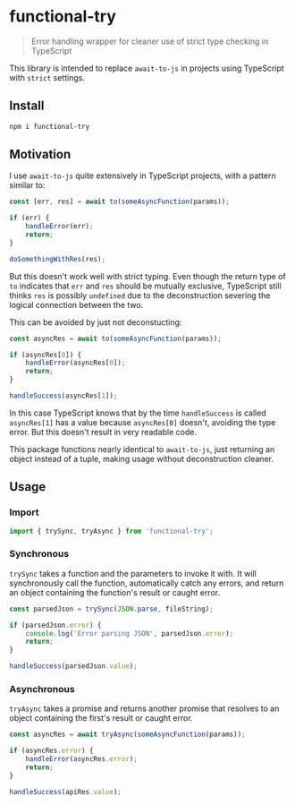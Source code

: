 # functional-try
> Error handling wrapper for cleaner use of strict type checking in TypeScript

This library is intended to replace `await-to-js` in projects using TypeScript with `strict` settings.

## Install
```sh
npm i functional-try
```

## Motivation
I use `await-to-js` quite extensively in TypeScript projects, with a pattern similar to:

```ts
const [err, res] = await to(someAsyncFunction(params));

if (err) {
    handleError(err);
    return;
}

doSomethingWithRes(res);
```

But this doesn't work well with strict typing. Even though the return type of `to` indicates that `err` and `res` should be mutually exclusive, TypeScript still thinks `res` is possibly `undefined` due to the deconstruction severing the logical connection between the two.

This can be avoided by just not deconstucting:

```ts
const asyncRes = await to(someAsyncFunction(params));

if (asyncRes[0]) {
    handleError(asyncRes[0]);
    return;
}

handleSuccess(asyncRes[1]);
```

In this case TypeScript knows that by the time `handleSuccess` is called `asyncRes[1]` has a value because `asyncRes[0]` doesn't, avoiding the type error. But this doesn't result in very readable code.

This package functions nearly identical to `await-to-js`, just returning an object instead of a tuple, making usage without deconstruction cleaner.


## Usage

### Import
```ts
import { trySync, tryAsync } from 'functional-try';
```

### Synchronous
`trySync` takes a function and the parameters to invoke it with. It will synchronously call the function, automatically catch any errors, and return an object containing the function's result or caught error.

```ts
const parsedJson = trySync(JSON.parse, fileString);

if (parsedJson.error) {
    console.log('Error parsing JSON', parsedJson.error);
    return;
}

handleSuccess(parsedJson.value);
```

### Asynchronous
`tryAsync` takes a promise and returns another promise that resolves to an object containing the first's result or caught error.

```ts
const asyncRes = await tryAsync(someAsyncFunction(params));

if (asyncRes.error) {
    handleError(asyncRes.error);
    return;
}

handleSuccess(apiRes.value);
```
